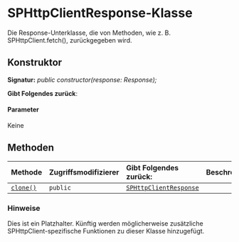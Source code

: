# <a name="sphttpclientresponse-class"></a>SPHttpClientResponse-Klasse







Die Response-Unterklasse, die von Methoden, wie z. B. SPHttpClient.fetch(), zurückgegeben wird.


## <a name="constructor"></a>Konstruktor


**Signatur:** _public constructor(response: Response);_

**Gibt Folgendes zurück**: 



#### <a name="parameters"></a>Parameter
Keine





## <a name="methods"></a>Methoden

| Methode       | Zugriffsmodifizierer | Gibt Folgendes zurück:  | Beschreibung|
|:-------------|:----|:-------|:-----------|
|[`clone()`](clone-sphttpclientresponse.md)     | `public` | [`SPHttpClientResponse`](../sp-http/sphttpclientresponse.md) |  |





### <a name="remarks"></a>Hinweise

Dies ist ein Platzhalter. Künftig werden möglicherweise zusätzliche SPHttpClient-spezifische Funktionen zu dieser Klasse hinzugefügt.

